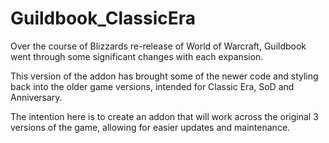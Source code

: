 # Guildbook_ClassicEra
Over the course of Blizzards re-release of World of Warcraft, Guildbook went through some significant changes with each expansion.

This version of the addon has brought some of the newer code and styling back into the older game versions, intended for Classic Era, SoD and Anniversary.

The intention here is to create an addon that will work across the original 3 versions of the game, allowing for easier updates and maintenance.
